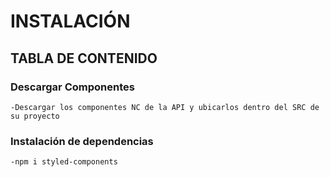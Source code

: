 
# INSTALACIÓN 

## TABLA DE CONTENIDO

### Descargar Componentes

    -Descargar los componentes NC de la API y ubicarlos dentro del SRC de su proyecto

### Instalación de dependencias

    -npm i styled-components